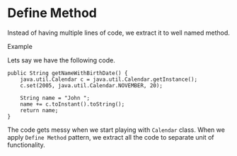 # Define Method

Instead of having multiple lines of code, we extract it to well named method. 

Example

Lets say we have the following code. 

```
public String getNameWithBirthDate() {
    java.util.Calendar c = java.util.Calendar.getInstance();
    c.set(2005, java.util.Calendar.NOVEMBER, 20);

    String name = "John ";
    name += c.toInstant().toString();
    return name;
}
```

The code gets messy when we start playing with `Calendar` class. When we apply `Define Method` pattern, we extract all the code to separate unit of functionality. 

```

```




